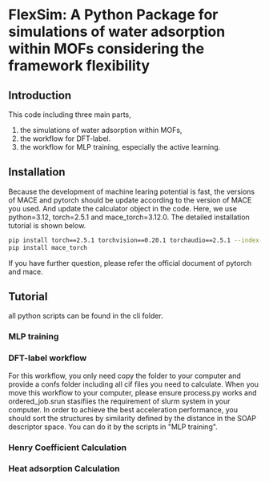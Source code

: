 # FlexSim: A Python Package for simulations of water adsorption within MOFs considering the framework flexibility

## Introduction

This code including three main parts, 

1. the simulations of water adsorption within MOFs, 
2. the workflow for DFT-label.
3. the workflow for MLP training, especially the active learning. 

## Installation

Because the development of machine learing potential is fast, the versions of MACE and pytorch should be update according to the version of MACE you used. And update the calculator object in the code. Here, we use python=3.12, torch=2.5.1 and mace_torch=3.12.0. The detailed installation tutorial is shown below.

```bash
pip install torch==2.5.1 torchvision==0.20.1 torchaudio==2.5.1 --index-url https://download.pytorch.org/whl/cu124
pip install mace_torch 
```

If you have further question, please refer the official document of pytorch and mace.

## Tutorial

all python scripts can be found in the cli folder. 

### MLP training

### DFT-label workflow

For this workflow, you only need copy the folder to your computer and provide a confs folder including all cif files you need to calculate. When you move this workflow to your computer, please ensure process.py works and ordered_job.srun stasifiies the requirement of slurm system in your computer. In order to achieve the best acceleration performance, you should sort the structures by similarity defined by the distance in the SOAP descriptor space. You can do it by the scripts in "MLP training".

### Henry Coefficient Calculation


### Heat adsorption Calculation










